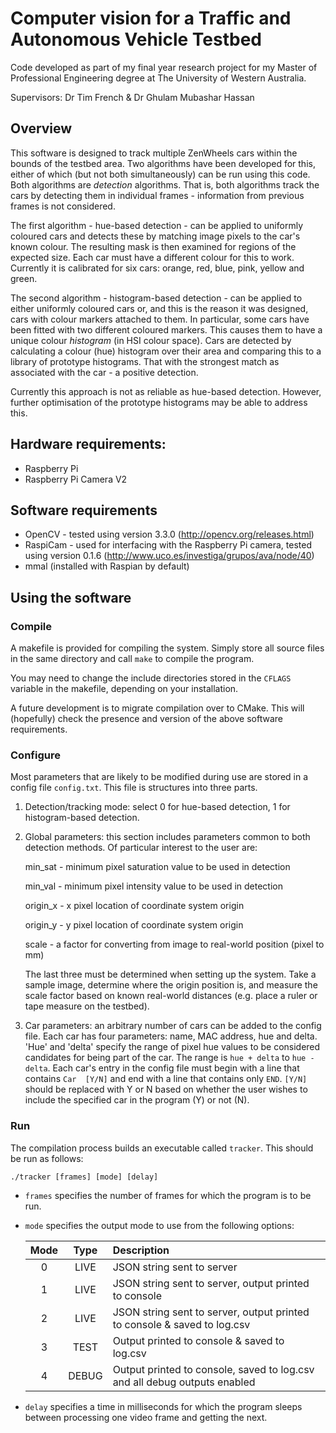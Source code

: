 # Computer vision for a Traffic and Autonomous Vehicle Testbed

Code developed as part of my final year research project for my Master of Professional Engineering degree at The University of Western Australia. 

Supervisors: Dr Tim French & Dr Ghulam Mubashar Hassan

## Overview

This software is designed to track multiple ZenWheels cars within the bounds of the testbed area. Two algorithms have been developed for this, either of which (but not both simultaneously) can be run using this code. Both algorithms are *detection* algorithms. That is, both algorithms track the cars by detecting them in individual frames - information from previous frames is not considered.

The first algorithm - hue-based detection - can be applied to uniformly coloured cars and detects these by matching image pixels to the car's known colour. The resulting mask is then examined for regions of the expected size. Each car must have a different colour for this to work. Currently it is calibrated for six cars: orange, red, blue, pink, yellow and green.

The second algorithm - histogram-based detection - can be applied to either uniformly coloured cars or, and this is the reason it was designed, cars with colour markers attached to them. In particular, some cars have been fitted with two different coloured markers. This causes them to have a unique colour *histogram* (in HSI colour space). Cars are detected by calculating a colour (hue) histogram over their area and comparing this to a library of prototype histograms. That with the strongest match as associated with the car - a positive detection.

Currently this approach is not as reliable as hue-based detection. However, further optimisation of the prototype histograms may be able to address this.

## Hardware requirements:

* Raspberry Pi
* Raspberry Pi Camera V2

## Software requirements

* OpenCV - tested using version 3.3.0 (http://opencv.org/releases.html)
* RaspiCam - used for interfacing with the Raspberry Pi camera, tested using version 0.1.6 (http://www.uco.es/investiga/grupos/ava/node/40)
* mmal (installed with Raspian by default)

## Using the software

### Compile

A makefile is provided for compiling the system. Simply store all source files in the same directory and call `make` to compile the program.

You may need to change the include directories stored in the `CFLAGS` variable in the makefile, depending on your installation.

A future development is to migrate compilation over to CMake. This will (hopefully) check the presence and version of the above software requirements.

### Configure

Most parameters that are likely to be modified during use are stored in a config file `config.txt`. This file is structures into three parts.

1. Detection/tracking mode: select 0 for hue-based detection, 1 for histogram-based detection.
2. Global parameters: this section includes parameters common to both detection methods. Of particular interest to the user are:

   min_sat - minimum pixel saturation value to be used in detection

   min_val - minimum pixel intensity value to be used in detection

   origin_x - x pixel location of coordinate system origin

   origin_y - y pixel location of coordinate system origin

   scale - a factor for converting from image to real-world position (pixel to mm)

   The last three must be determined when setting up the system. Take a sample image, determine where the origin position is, and measure the scale factor based on known real-world distances (e.g. place a ruler or tape measure on the testbed).

3. Car parameters: an arbitrary number of cars can be added to the config file. Each car has four parameters: name, MAC address, hue and delta. 'Hue' and 'delta' specify the range of pixel hue values to be considered candidates for being part of the car. The range is `hue + delta` to `hue - delta`. Each car's entry in the config file must begin with a line that contains `Car  [Y/N]` and end with a line that contains only `END`. `[Y/N]` should be replaced with Y or N based on whether the user wishes to include the specified car in the program (Y) or not (N).

### Run

The compilation process builds an executable called `tracker`. This should be run as follows:

`./tracker [frames] [mode] [delay]`

* `frames` specifies the number of frames for which the program is to be run.
* `mode` specifies the output mode to use from the following options:

   | Mode   | Type   | Description                                                               |
   | :----: |:------:| :-------------------------------------------------------------------------|
   | 0      | LIVE   | JSON string sent to server                                                |
   | 1      | LIVE   | JSON string sent to server, output printed to console                     |
   | 2      | LIVE   | JSON string sent to server, output printed to console & saved to log.csv  |
   | 3      | TEST   | Output printed to console & saved to log.csv                              |
   | 4      | DEBUG  | Output printed to console, saved to log.csv and all debug outputs enabled |

* `delay` specifies a time in milliseconds for which the program sleeps between processing one video frame and getting the next.